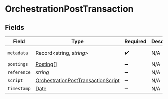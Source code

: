 # OrchestrationPostTransaction


## Fields

| Field                                                                                           | Type                                                                                            | Required                                                                                        | Description                                                                                     | Example                                                                                         |
| ----------------------------------------------------------------------------------------------- | ----------------------------------------------------------------------------------------------- | ----------------------------------------------------------------------------------------------- | ----------------------------------------------------------------------------------------------- | ----------------------------------------------------------------------------------------------- |
| `metadata`                                                                                      | Record<string, *string*>                                                                        | :heavy_check_mark:                                                                              | N/A                                                                                             | [object Object]                                                                                 |
| `postings`                                                                                      | [Posting](../../models/shared/posting.md)[]                                                     | :heavy_minus_sign:                                                                              | N/A                                                                                             |                                                                                                 |
| `reference`                                                                                     | *string*                                                                                        | :heavy_minus_sign:                                                                              | N/A                                                                                             | ref:001                                                                                         |
| `script`                                                                                        | [OrchestrationPostTransactionScript](../../models/shared/orchestrationposttransactionscript.md) | :heavy_minus_sign:                                                                              | N/A                                                                                             |                                                                                                 |
| `timestamp`                                                                                     | [Date](https://developer.mozilla.org/en-US/docs/Web/JavaScript/Reference/Global_Objects/Date)   | :heavy_minus_sign:                                                                              | N/A                                                                                             |                                                                                                 |